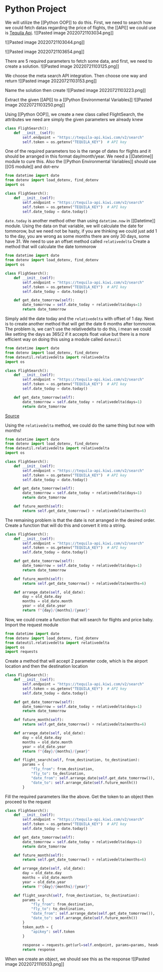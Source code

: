 # Python Project
We will utilize the [[Python OOP]] to do this.
First, we need to search how we could fetch datas regarding the price of flights, the [[API]] we could use is [Tequila Api](https://tequila.kiwi.com/portal/docs/tequila_api/search_api). 
![[Pasted image 20220721103034.png]]

![[Pasted image 20220721103044.png]]

![[Pasted image 20220721103654.png]]

There are 5 required parameters to fetch some data, and first, we need to create a solution. 
![[Pasted image 20220721103125.png]]

We choose the meta search API integration. Then choose one way and return
![[Pasted image 20220721103153.png]]

Name the solution then create
![[Pasted image 20220721103223.png]]

Extract the given [[API]] to a [[Python Environmental Variables]]
![[Pasted image 20220721103250.png]]

Using [[Python OOP]], we create a new class called FlightSearch, the attributes we need are simply the given parameters we already knew
```python
class FlighSearch():
	def __init__(self):
		self.endpoint = "https://tequila-api.kiwi.com/v2/search"  
		self.token = os.getenv("TEQUILA_KEY")  # API key
```

One of the required parameters too is the range of dates for flights and it should be arranged in this format day/month/year. We need a [[Datetime]] module to cure this. Also the [[Python Environmental Variables]] should use [[OS module]] and dot-env
```python
from datetime import date
from dotenv import load_dotenv, find_dotenv
import os

class FlighSearch():
	def __init__(self):
		self.endpoint = "https://tequila-api.kiwi.com/v2/search"  
		self.token = os.getenv("TEQUILA_KEY")  # API key
		self.date_today = date.today()
```

`date.today` is another method other than using `datetime.now` in [[Datetime]] module. Using the data on that variable, we will calculate the date for tommorow, but we need not be hasty, if you are thinking we could just add 1 to the day, you are wrong as some months there are only 30 days, some have 31. We need to use an offset method called `relativedelta`
Create a method that will calculate the date tommorow
```python
from datetime import date
from dotenv import load_dotenv, find_dotenv
import os

class FlighSearch():
	def __init__(self):
		self.endpoint = "https://tequila-api.kiwi.com/v2/search"  
		self.token = os.getenv("TEQUILA_KEY")  # API key
		self.date_today = date.today()

	def get_date_tomorrow(self):  
	    date_tomorrow = self.date_today + relativedelta(days=1)  
	    return date_tomorrow
```

Simply add the date today and the `relativedelta` with offset of 1 day. Next is to create another method that will get the date 6 months after tommorow. The problem is, we can't use the relativedelta to do this, i mean we could like setting the days as 365/2 if it accepts float value but there is a more efficient way on doing this using a module called `dateutil`
```python
from datetime import date
from dotenv import load_dotenv, find_dotenv
from dateutil.relativedelta import relativedelta
import os

class FlighSearch():
	def __init__(self):
		self.endpoint = "https://tequila-api.kiwi.com/v2/search"  
		self.token = os.getenv("TEQUILA_KEY")  # API key
		self.date_today = date.today()

	def get_date_tomorrow(self):  
	    date_tomorrow = self.date_today + relativedelta(days=1)  
	    return date_tomorrow
```
[Source](https://stackoverflow.com/questions/546321/how-do-i-calculate-the-date-six-months-from-the-current-date-using-the-datetime)

Using the `relativedelta` method, we could do the same thing but now with months!
```python
from datetime import date
from dotenv import load_dotenv, find_dotenv
from dateutil.relativedelta import relativedelta
import os

class FlighSearch():
	def __init__(self):
		self.endpoint = "https://tequila-api.kiwi.com/v2/search"  
		self.token = os.getenv("TEQUILA_KEY")  # API key
		self.date_today = date.today()

	def get_date_tomorrow(self):  
	    date_tomorrow = self.date_today + relativedelta(days=1)  
	    return date_tomorrow

	def future_month(self):  
	    return self.get_date_tomorrow() + relativedelta(months=6)
```

The remaining problem is that the date is not arranged in the desired order. Create a function that will do this and convert it into a string.
```python
class FlighSearch():
	def __init__(self):
		self.endpoint = "https://tequila-api.kiwi.com/v2/search"  
		self.token = os.getenv("TEQUILA_KEY")  # API key
		self.date_today = date.today()

	def get_date_tomorrow(self):  
	    date_tomorrow = self.date_today + relativedelta(days=1)  
	    return date_tomorrow

	def future_month(self):  
	    return self.get_date_tomorrow() + relativedelta(months=6)

	def arrange_date(self, old_date):
		day = old_date.day  
		months = old_date.month  
		year = old_date.year  
		return f"{day}/{months}/{year}"
```

Now, we could create a function that will search for flights and price baby. Import the request module
```python
from datetime import date
from dotenv import load_dotenv, find_dotenv
from dateutil.relativedelta import relativedelta
import os
import requests
```

Create a method that will accept 2 parameter code, which is the airport location and then the destination location
```python
class FlighSearch():
	def __init__(self):
		self.endpoint = "https://tequila-api.kiwi.com/v2/search"  
		self.token = os.getenv("TEQUILA_KEY")  # API key
		self.date_today = date.today()

	def get_date_tomorrow(self):  
	    date_tomorrow = self.date_today + relativedelta(days=1)  
	    return date_tomorrow

	def future_month(self):  
	    return self.get_date_tomorrow() + relativedelta(months=6)

	def arrange_date(self, old_date):
		day = old_date.day  
		months = old_date.month  
		year = old_date.year  
		return f"{day}/{months}/{year}"

	def flight_search(self, from_destination, to_destination):
		params = {  
		    "fly_from": from_destination,  
		    "fly_to": to_destination,  
		    "date_from": self.arrange_date(self.get_date_tomorrow()),  
		    "date_to": self.arrange_date(self.future_month())  
		}
```

Fill the required parameters like the above. Get the token to an object then proceed to the request
```python
class FlighSearch():
	def __init__(self):
		self.endpoint = "https://tequila-api.kiwi.com/v2/search"  
		self.token = os.getenv("TEQUILA_KEY")  # API key
		self.date_today = date.today()

	def get_date_tomorrow(self):  
	    date_tomorrow = self.date_today + relativedelta(days=1)  
	    return date_tomorrow

	def future_month(self):  
	    return self.get_date_tomorrow() + relativedelta(months=6)

	def arrange_date(self, old_date):
		day = old_date.day  
		months = old_date.month  
		year = old_date.year  
		return f"{day}/{months}/{year}"

	def flight_search(self, from_destination, to_destination):
		params = {  
		    "fly_from": from_destination,  
		    "fly_to": to_destination,  
		    "date_from": self.arrange_date(self.get_date_tomorrow()),  
		    "date_to": self.arrange_date(self.future_month())  
		}
		token_auth = {  
		    "apikey": self.token  
		}  
		  
		response = requests.get(url=self.endpoint, params=params, headers=token_auth)  
		return response
```

When we create an object, we should see this as the response
![[Pasted image 20220721110533.png]]





